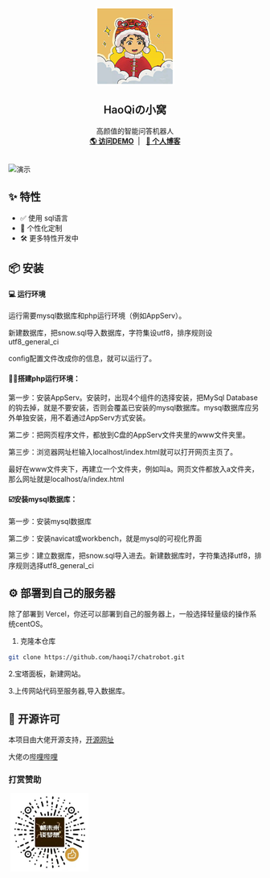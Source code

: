 <br />
<p align="center">
    <img src="img/c.png" alt="Logo" width="156" height="156">
  </a>
  <h2 align="center" style="font-weight: 600">HaoQiの小窝</h2>

  <p align="center">
    高颜值的智能问答机器人
    <br />
    <a href="https://" target="blank"><strong>🌎 访问DEMO</strong></a>&nbsp;&nbsp;|&nbsp;&nbsp;
    <a href="https://haoqiyun.ml" target="blank"><strong>💬 个人博客</strong></a>
    <br />
    <br />
  </p>

</p>

![演示](<img src="img/b.png" alt="go" width="156" height="156">)

## ✨ 特性

- ✅ 使用 sql语言
- 🔴 个性化定制
- 🛠 更多特性开发中

## 📦️ 安装

####  :computer: 运行环境

运行需要mysql数据库和php运行环境（例如AppServ）。

新建数据库，把snow.sql导入数据库，字符集设utf8，排序规则设utf8_general_ci

config配置文件改成你的信息，就可以运行了。

#### 👷‍♂️搭建php运行环境：

第一步：安装AppServ。安装时，出现4个组件的选择安装，把MySql Database的钩去掉，就是不要安装，否则会覆盖已安装的mysql数据库。mysql数据库应另外单独安装，用不着通过AppServ方式安装。

第二步：把网页程序文件，都放到C盘的AppServ文件夹里的www文件夹里。

第三步：浏览器网址栏输入localhost/index.html就可以打开网页主页了。

最好在www文件夹下，再建立一个文件夹，例如叫a。网页文件都放入a文件夹，那么网址就是localhost/a/index.html

#### ☑️安装mysql数据库：

第一步：安装mysql数据库

第二步：安装navicat或workbench，就是mysql的可视化界面

第三步：建立数据库，把snow.sql导入进去。新建数据库时，字符集选择utf8，排序规则选择utf8_general_ci



## ⚙️ 部署到自己的服务器

除了部署到 Vercel，你还可以部署到自己的服务器上，一般选择轻量级的操作系统centOS。

1. 克隆本仓库

```sh
git clone https://github.com/haoqi7/chatrobot.git
```

  2.宝塔面板，新建网站。

 3.上传网站代码至服务器,导入数据库。

## 📜 开源许可

本项目由大佬开源支持，[开源网址](http://hojer.cn/)

大佬の[哔哩哔哩](https://tieba.baidu.com/home/main?un=%E6%9A%AE%E6%9C%A8%E5%A4%95%E6%BA%AA)

### 打赏赞助

​    <img src="img/zan.png" alt="Logo" width="156" height="156">

